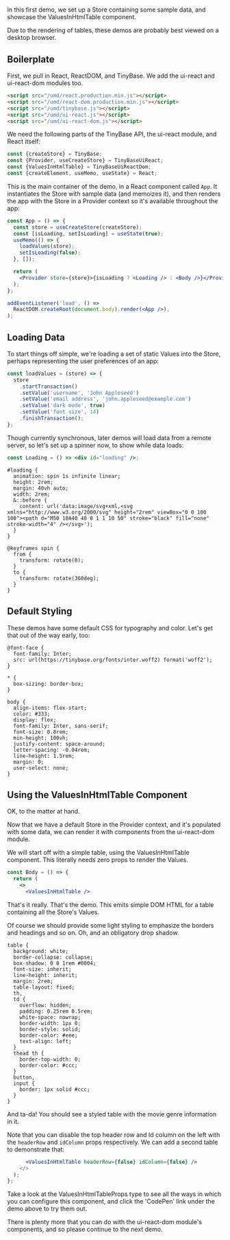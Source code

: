 # <ValuesInHtmlTable />

In this first demo, we set up a Store containing some sample data, and showcase
the ValuesInHtmlTable component.

Due to the rendering of tables, these demos are probably best viewed on a
desktop browser.

## Boilerplate

First, we pull in React, ReactDOM, and TinyBase. We add the ui-react and
ui-react-dom modules too.

```html
<script src="/umd/react.production.min.js"></script>
<script src="/umd/react-dom.production.min.js"></script>
<script src="/umd/tinybase.js"></script>
<script src="/umd/ui-react.js"></script>
<script src="/umd/ui-react-dom.js"></script>
```

We need the following parts of the TinyBase API, the ui-react module, and React
itself:

```js
const {createStore} = TinyBase;
const {Provider, useCreateStore} = TinyBaseUiReact;
const {ValuesInHtmlTable} = TinyBaseUiReactDom;
const {createElement, useMemo, useState} = React;
```

This is the main container of the demo, in a React component called `App`. It
instantiates the Store with sample data (and memoizes it), and then renders the
app with the Store in a Provider context so it's available throughout the app:

```jsx
const App = () => {
  const store = useCreateStore(createStore);
  const [isLoading, setIsLoading] = useState(true);
  useMemo(() => {
    loadValues(store);
    setIsLoading(false);
  }, []);

  return (
    <Provider store={store}>{isLoading ? <Loading /> : <Body />}</Provider>
  );
};

addEventListener('load', () =>
  ReactDOM.createRoot(document.body).render(<App />),
);
```

## Loading Data

To start things off simple, we're loading a set of static Values into the Store,
perhaps representing the user preferences of an app:

```js
const loadValues = (store) => {
  store
    .startTransaction()
    .setValue('username', 'John Appleseed')
    .setValue('email address', 'john.appleseed@example.com')
    .setValue('dark mode', true)
    .setValue('font size', 14)
    .finishTransaction();
};
```

Though currently synchronous, later demos will load data from a remote server,
so let's set up a spinner now, to show while data loads:

```jsx
const Loading = () => <div id="loading" />;
```

```less
#loading {
  animation: spin 1s infinite linear;
  height: 2rem;
  margin: 40vh auto;
  width: 2rem;
  &::before {
    content: url('data:image/svg+xml,<svg xmlns="http://www.w3.org/2000/svg" height="2rem" viewBox="0 0 100 100"><path d="M50 10A40 40 0 1 1 10 50" stroke="black" fill="none" stroke-width="4" /></svg>');
  }
}

@keyframes spin {
  from {
    transform: rotate(0);
  }
  to {
    transform: rotate(360deg);
  }
}
```

## Default Styling

These demos have some default CSS for typography and color. Let's get that out
of the way early, too:

```less
@font-face {
  font-family: Inter;
  src: url(https://tinybase.org/fonts/inter.woff2) format('woff2');
}

* {
  box-sizing: border-box;
}

body {
  align-items: flex-start;
  color: #333;
  display: flex;
  font-family: Inter, sans-serif;
  font-size: 0.8rem;
  min-height: 100vh;
  justify-content: space-around;
  letter-spacing: -0.04rem;
  line-height: 1.5rem;
  margin: 0;
  user-select: none;
}
```

## Using the ValuesInHtmlTable Component

OK, to the matter at hand.

Now that we have a default Store in the Provider context, and it's populated
with some data, we can render it with components from the ui-react-dom module.

We will start off with a simple table, using the ValuesInHtmlTable component.
This literally needs zero props to render the Values.

```jsx
const Body = () => {
  return (
    <>
      <ValuesInHtmlTable />
```

That's it really. That's the demo. This emits simple DOM HTML for a table
containing all the Store's Values.

Of course we should provide some light styling to emphasize the borders and
headings and so on. Oh, and an obligatory drop shadow.

```less
table {
  background: white;
  border-collapse: collapse;
  box-shadow: 0 0 1rem #0004;
  font-size: inherit;
  line-height: inherit;
  margin: 2rem;
  table-layout: fixed;
  th,
  td {
    overflow: hidden;
    padding: 0.25rem 0.5rem;
    white-space: nowrap;
    border-width: 1px 0;
    border-style: solid;
    border-color: #eee;
    text-align: left;
  }
  thead th {
    border-top-width: 0;
    border-color: #ccc;
  }
  button,
  input {
    border: 1px solid #ccc;
  }
}
```

And ta-da! You should see a styled table with the movie genre information in it.

Note that you can disable the top header row and Id column on the left with the
`headerRow` and `idColumn` props respectively. We can add a second table to
demonstrate that:

```jsx
      <ValuesInHtmlTable headerRow={false} idColumn={false} />
    </>
  );
};
```

Take a look at the ValuesInHtmlTableProps type to see all the ways in which you
can configure this component, and click the 'CodePen' link under the demo above
to try them out.

There is plenty more that you can do with the ui-react-dom module's components,
and so please continue to the next <TableInHtmlTable /> demo.
